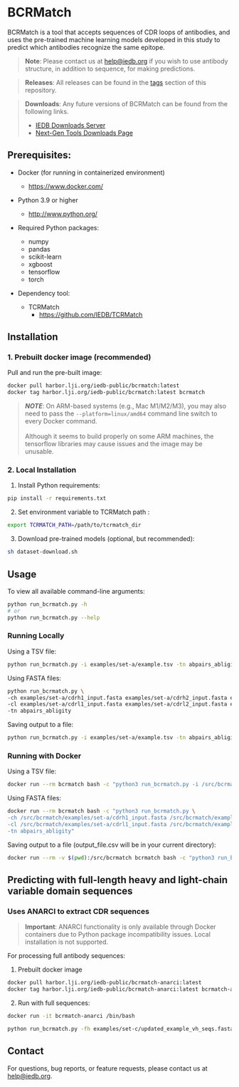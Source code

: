 # BCRMatch

BCRMatch is a tool that accepts sequences of CDR loops of antibodies, and uses the pre-trained machine learning models developed in this study to predict which antibodies recognize the same epitope.

> **Note**: Please contact us at help@iedb.org if you wish to use antibody structure, in addition to sequence, for making predictions.

> **Releases**: All releases can be found in the [tags](https://github.com/IEDB/BCRMatch/tags) section of this repository.

> **Downloads**: Any future versions of BCRMatch can be found from the following links.
> - [IEDB Downloads Server](https://downloads.iedb.org/tools/bcrmatch/)
> - [Next-Gen Tools Downloads Page](https://nextgen-tools.iedb.org/download-all)


## Prerequisites:

+ Docker (for running in containerized environment)
  * https://www.docker.com/

+ Python 3.9 or higher
  * http://www.python.org/

+ Required Python packages:
  * numpy
  * pandas
  * scikit-learn
  * xgboost
  * tensorflow
  * torch

+ Dependency tool:
  * TCRMatch 
    * https://github.com/IEDB/TCRMatch



## Installation

### 1. Prebuilt docker image (recommended)

Pull and run the pre-built image:

```bash
docker pull harbor.lji.org/iedb-public/bcrmatch:latest
docker tag harbor.lji.org/iedb-public/bcrmatch:latest bcrmatch
```

> **_NOTE_**: On ARM-based systems (e.g., Mac M1/M2/M3), you may also need to pass the ``--platform=linux/amd64`` command line switch to every Docker command.<br><br>Although it seems to build properly on some ARM machines, the tensorflow libraries may cause issues and the image may be unusable.

### 2. Local Installation

1. Install Python requirements:
```bash
pip install -r requirements.txt
```

2. Set environment variable to TCRMatch path :
```bash
export TCRMATCH_PATH=/path/to/tcrmatch_dir
```

3. Download pre-trained models (optional, but recommended):
```bash
sh dataset-download.sh
```

## Usage

To view all available command-line arguments:
```bash
python run_bcrmatch.py -h
# or
python run_bcrmatch.py --help
```

### Running Locally

Using a TSV file:
```bash
python run_bcrmatch.py -i examples/set-a/example.tsv -tn abpairs_abligity
```

Using FASTA files:
```bash
python run_bcrmatch.py \
-ch examples/set-a/cdrh1_input.fasta examples/set-a/cdrh2_input.fasta examples/set-a/cdrh3_input.fasta \
-cl examples/set-a/cdrl1_input.fasta examples/set-a/cdrl2_input.fasta examples/set-a/cdrl3_input.fasta \
-tn abpairs_abligity
```

Saving output to a file:
```bash
python run_bcrmatch.py -i examples/set-a/example.tsv -tn abpairs_abligity -o output_file.csv
```

### Running with Docker

Using a TSV file:
```bash
docker run --rm bcrmatch bash -c "python3 run_bcrmatch.py -i /src/bcrmatch/examples/set-a/example.tsv -tn abpairs_abligity"
```

Using FASTA files:
```bash
docker run --rm bcrmatch bash -c "python3 run_bcrmatch.py \
-ch /src/bcrmatch/examples/set-a/cdrh1_input.fasta /src/bcrmatch/examples/set-a/cdrh2_input.fasta /src/bcrmatch/examples/set-a/cdrh3_input.fasta \
-cl /src/bcrmatch/examples/set-a/cdrl1_input.fasta /src/bcrmatch/examples/set-a/cdrl2_input.fasta /src/bcrmatch/examples/set-a/cdrl3_input.fasta \
-tn abpairs_abligity"
```

Saving output to a file (output_file.csv will be in your current directory):
```bash
docker run --rm -v $(pwd):/src/bcrmatch bcrmatch bash -c "python3 run_bcrmatch.py -i /src/bcrmatch/examples/set-a/example.tsv -tn abpairs_abligity -o /src/bcrmatch/output_file.csv"
```

## Predicting with full-length heavy and light-chain variable domain sequences

### Uses ANARCI to extract CDR sequences
> **Important**: ANARCI functionality is only available through Docker containers due to Python package incompatibility issues. Local installation is not supported.

For processing full antibody sequences:

1. Prebuilt docker image
```bash
docker pull harbor.lji.org/iedb-public/bcrmatch-anarci:latest
docker tag harbor.lji.org/iedb-public/bcrmatch-anarci:latest bcrmatch-anarci
```

2. Run with full sequences:
```bash
docker run -it bcrmatch-anarci /bin/bash

python run_bcrmatch.py -fh examples/set-c/updated_example_vh_seqs.fasta -fl examples/set-c/updated_example_vl_seqs.fasta -tn abpairs_abligity
```

## Contact

For questions, bug reports, or feature requests, please contact us at help@iedb.org.
